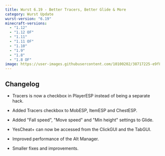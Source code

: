 ```yaml
---
title: Wurst 6.19 - Better Tracers, Better Glide & More
category: Wurst Update
wurst-version: "6.19"
minecraft-versions:
  - "1.12"
  - "1.12 OF"
  - "1.11"
  - "1.11 OF"
  - "1.10"
  - "1.9"
  - "1.8"
  - "1.8 OF"
image: https://user-images.githubusercontent.com/10100202/38717225-e9f8aad2-3ee5-11e8-8d04-2b5af09d17da.jpg
---
```

## Changelog

- Tracers is now a checkbox in PlayerESP instead of being a separate hack.

- Added Tracers checkbox to MobESP, ItemESP and ChestESP.

- Added "Fall speed", "Move speed" and "Min height" settings to Glide.

- YesCheat+ can now be accessed from the ClickGUI and the TabGUI.

- Improved performance of the Alt Manager.

- Smaller fixes and improvements.
